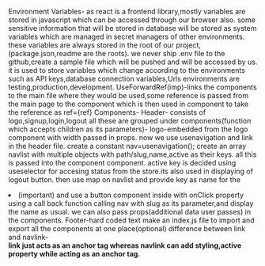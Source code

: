 Environment Variables-
as react is a frontend library,mostly variables are stored in javascript which can be accessed through our browser also.
some sensitive information that will be stored in database will be stored as system variables which are managed in secret managers of other environments.
these variables are always stored in the root of our project,(package.json,readme are the roots).
we never ship .env file to the github,create a sample file which will be pushed and will be accessed by us.
it is used to store variables which change according to the environments such as API keys,database connection variables,Urls
environments are testing,production,development.
UseForwardRef(imp)-links the components to the main file where they would be used,some reference is passed from the main page to the component which is then used in component to take the reference as ref={ref}
Components-
Header-
consists of logo,signup,login,logout all these are grouped under components(function which accepts children as its parameters)-
logo-embedded from the logo component with width passed in props.
now we use usenavigation and link in the header file.
create a constant nav=usenavigation();
create an array navlist with multiple objects with path/slug,name,active as their keys.
all this is passed into the component component.
active key is decided using useselector for accesing status from the store.its also used in displaying of logout button.
then use map on navlist and provide key as name for the <li>(important) and use a button component inside with onClick property using a call back function calling nav with slug as its parameter,and display the name as usual.
we can also pass props(additional data user passes) in the components.
Footer-hard coded text
make an index.js file to import and export all the components at one place(optional)
difference between link and navlink-
<br>
<b>link just acts as an anchor tag whereas navlink can add styling,active property while acting as an anchor tag.</b>